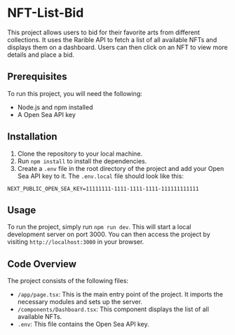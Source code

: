 # NFT-List-Bid

This project allows users to bid for their favorite arts from different collections. It uses the Rarible API to fetch a list of all available NFTs and displays them on a dashboard. Users can then click on an NFT to view more details and place a bid.

## Prerequisites

To run this project, you will need the following:

* Node.js and npm installed
* A Open Sea API key

## Installation

1. Clone the repository to your local machine.
2. Run `npm install` to install the dependencies.
3. Create a `.env` file in the root directory of the project and add your Open Sea API key to it. The `.env.local` file should look like this:

```
NEXT_PUBLIC_OPEN_SEA_KEY=11111111-1111-1111-1111-111111111111
```

## Usage

To run the project, simply run `npm run dev`. This will start a local development server on port 3000. You can then access the project by visiting `http://localhost:3000` in your browser.

## Code Overview

The project consists of the following files:

* `/app/page.tsx`: This is the main entry point of the project. It imports the necessary modules and sets up the server.
* `/components/Dashboard.tsx`: This component displays the list of all available NFTs.
* `.env`: This file contains the Open Sea API key.
